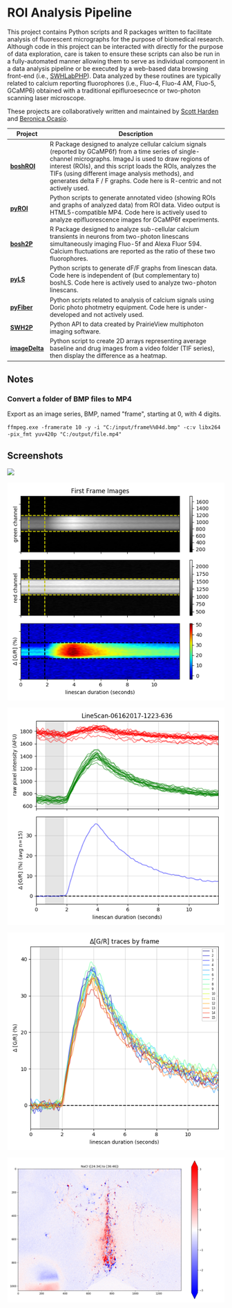 # ROI Analysis Pipeline
This project contains Python scripts and R packages written to facilitate analysis of fluorescent micrographs for the purpose of biomedical research. Although code in this project can be interacted with directly for the purpose of data exploration, care is taken to ensure these scripts can also be run in a fully-automated manner allowing them to serve as individual component in a data analysis pipeline or be executed by a web-based data browsing front-end (i.e., [SWHLabPHP](https://github.com/swharden/SWHLabPHP)). Data analyzed by these routines are typically related to calcium reporting fluorophores (i.e., Fluo-4, Fluo-4 AM, Fluo-5, GCaMP6) obtained with a traditional epifluroesecnce or two-photon scanning laser microscope.

These projects are collaboratively written and maintained by [Scott Harden](https://github.com/swharden) and [Beronica Ocasio](https://github.com/beronicao).

Project | Description
---|---
**[boshROI](boshROI)** | R Package designed to analyze cellular calcium signals (reported by GCaMP6f) from a time series of single-channel micrographs. ImageJ is used to draw regions of interest (ROIs), and this script loads the ROIs, analyzes the TIFs (using different image analysis methods), and generates delta F / F graphs. Code here is R-centric and not actively used.
**[pyROI](pyROI)** | Python scripts to generate annotated video (showing ROIs and graphs of analyzed data) from ROI data. Video output is HTML5-compatible MP4. Code here is actively used to analyze epifluorescence images for GCaMP6f experiments.
**[bosh2P](bosh2P)**  | R Package designed to analyze sub-cellular calcium transients in neurons from two-photon linescans simultaneously imaging Fluo-5f and Alexa Fluor 594. Calcium fluctuations are reported as the ratio of these two fluorophores.
**[pyLS](pyLS)** | Python scripts to generate dF/F graphs from linescan data. Code here is independent of (but complementary to) boshLS. Code here is actively used to analyze two-photon linescans.
**[pyFiber](pyFiber)** | Python scripts related to analysis of calcium signals using Doric photo photmetry equipment. Code here is under-developed and not actively used.
**[SWH2P](SWH2P)** | Python API to data created by PrairieView multiphoton imaging software.
**[imageDelta](imageDelta)** | Python script to create 2D arrays representing average baseline and drug images from a video folder (TIF series), then display the difference as a heatmap.

## Notes
### Convert a folder of BMP files to MP4
Export as an image series, BMP, named "frame", starting at 0, with 4 digits.
```
ffmpeg.exe -framerate 10 -y -i "C:/input/frame%%04d.bmp" -c:v libx264 -pix_fmt yuv420p "C:/output/file.mp4"
```

## Screenshots

![](pyLS/screenshot.png)

![](/data/linescan/realistic/LineScan-06162017-1223-636/analysis/fig_01_img.png)

![](/data/linescan/realistic/LineScan-06162017-1223-636/analysis/fig_02_avg.png)

![](/data/linescan/realistic/LineScan-06162017-1223-636/analysis/fig_04_drift2.png)

![](imageDelta/demo/analysis_02_NaCl.png)
